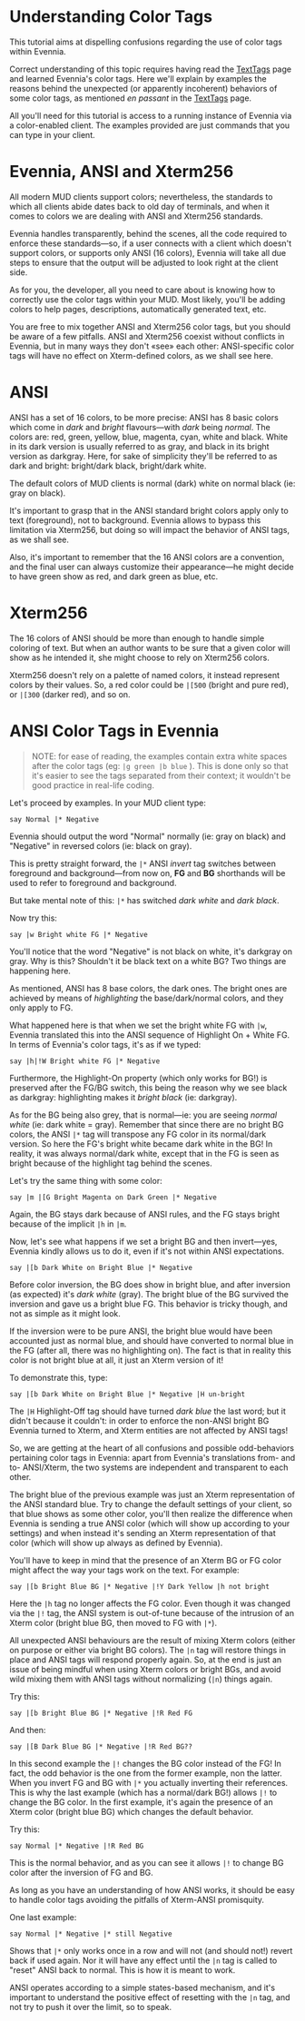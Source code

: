 # Understanding Color Tags

This tutorial aims at dispelling confusions regarding the use of color tags within Evennia.

Correct understanding of this topic requires having read the [TextTags](Concept/TextTags) page and learned
Evennia's color tags. Here we'll explain by examples the reasons behind the unexpected (or
apparently incoherent) behaviors of some color tags, as mentioned _en passant_ in the
[TextTags](Concept/TextTags) page.


All you'll need for this tutorial is access to a running instance of Evennia via a color-enabled
client. The examples provided are just commands that you can type in your client.

Evennia, ANSI and Xterm256
==========================

All modern MUD clients support colors; nevertheless, the standards to which all clients abide dates
back to old day of terminals, and when it comes to colors we are dealing with ANSI and Xterm256
standards.

Evennia handles transparently, behind the scenes, all the code required to enforce these
standards—so, if a user connects with a client which doesn't support colors, or supports only ANSI
(16 colors), Evennia will take all due steps to ensure that the output will be adjusted to look
right at the client side.

As for you, the developer, all you need to care about is knowing how to correctly use the color tags
within your MUD. Most likely, you'll be adding colors to help pages, descriptions, automatically
generated text, etc.

You are free to mix together ANSI and Xterm256 color tags, but you should be aware of a few
pitfalls. ANSI and Xterm256 coexist without conflicts in Evennia, but in many ways they don't «see»
each other: ANSI-specific color tags will have no effect on Xterm-defined colors, as we shall see
here.

ANSI
====

ANSI has a set of 16 colors, to be more precise: ANSI has 8 basic colors which come in _dark_ and
_bright_ flavours—with _dark_ being _normal_. The colors are: red, green, yellow, blue, magenta,
cyan, white and black. White in its dark version is usually referred to as gray, and black in its
bright version as darkgray. Here, for sake of simplicity they'll be referred to as dark and bright:
bright/dark black, bright/dark white.

The default colors of MUD clients is normal (dark) white on normal black (ie: gray on black).

It's important to grasp that in the ANSI standard bright colors apply only to text (foreground), not
to background. Evennia allows to bypass this limitation via Xterm256, but doing so will impact the
behavior of ANSI tags, as we shall see.

Also, it's important to remember that the 16 ANSI colors are a convention, and the final user can
always customize their appearance—he might decide to have green show as red, and dark green as blue,
etc.

Xterm256
========

The 16 colors of ANSI should be more than enough to handle simple coloring of text. But when an
author wants to be sure that a given color will show as he intended it, she might choose to rely on
Xterm256 colors.

Xterm256 doesn't rely on a palette of named colors, it instead represent colors by their values. So,
a red color could be `|[500` (bright and pure red), or `|[300` (darker red), and so on.

ANSI Color Tags in Evennia
==========================

>   NOTE: for ease of reading, the examples contain extra white spaces after the
>   color tags (eg: `|g green |b blue` ). This is done only so that it's easier
>   to see the tags separated from their context; it wouldn't be good practice
>   in real-life coding.

Let's proceed by examples. In your MUD client type:


    say Normal |* Negative

Evennia should output the word "Normal" normally (ie: gray on black) and "Negative" in reversed
colors (ie: black on gray).

This is pretty straight forward, the `|*` ANSI *invert* tag switches between foreground and
background—from now on, **FG** and **BG** shorthands will be used to refer to foreground and
background.

But take mental note of this: `|*` has switched *dark white* and *dark black*.

Now try this:

    say |w Bright white FG |* Negative

You'll notice that the word "Negative" is not black on white, it's darkgray on gray. Why is this?
Shouldn't it be black text on a white BG? Two things are happening here.

As mentioned, ANSI has 8 base colors, the dark ones. The bright ones are achieved by means of
*highlighting* the base/dark/normal colors, and they only apply to FG.

What happened here is that when we set the bright white FG with `|w`, Evennia translated this into
the ANSI sequence of Highlight On + White FG. In terms of Evennia's color tags, it's as if we typed:


    say |h|!W Bright white FG |* Negative

Furthermore, the Highlight-On property (which only works for BG!) is preserved after the FG/BG
switch, this being the reason why we see black as darkgray: highlighting makes it *bright black*
(ie: darkgray).

As for the BG being also grey, that is normal—ie: you are seeing *normal white* (ie: dark white =
gray). Remember that since there are no bright BG colors, the ANSI `|*` tag will transpose any FG
color in its normal/dark version. So here the FG's bright white became dark white in the BG! In
reality, it was always normal/dark white, except that in the FG is seen as bright because of the
highlight tag behind the scenes.

Let's try the same thing with some color:

    say |m |[G Bright Magenta on Dark Green |* Negative

Again, the BG stays dark because of ANSI rules, and the FG stays bright because of the implicit `|h`
in `|m`.

Now, let's see what happens if we set a bright BG and then invert—yes, Evennia kindly allows us to
do it, even if it's not within ANSI expectations.

    say |[b Dark White on Bright Blue |* Negative

Before color inversion, the BG does show in bright blue, and after inversion (as expected) it's
*dark white* (gray). The bright blue of the BG survived the inversion and gave us a bright blue FG.
This behavior is tricky though, and not as simple as it might look.

If the inversion were to be pure ANSI, the bright blue would have been accounted just as normal
blue, and should have converted to normal blue in the FG (after all, there was no highlighting on).
The fact is that in reality this color is not bright blue at all, it just an Xterm version of it!

To demonstrate this, type:

    say |[b Dark White on Bright Blue |* Negative |H un-bright

The `|H` Highlight-Off tag should have turned *dark blue* the last word; but it didn't because it
couldn't: in order to enforce the non-ANSI bright BG Evennia turned to Xterm, and Xterm entities are
not affected by ANSI tags!

So, we are getting at the heart of all confusions and possible odd-behaviors pertaining color tags
in Evennia: apart from Evennia's translations from- and to- ANSI/Xterm, the two systems are
independent and transparent to each other.

The bright blue of the previous example was just an Xterm representation of the ANSI standard blue.
Try to change the default settings of your client, so that blue shows as some other color, you'll
then realize the difference when Evennia is sending a true ANSI color (which will show up according
to your settings) and when instead it's sending an Xterm representation of that color (which will
show up always as defined by Evennia).

You'll have to keep in mind that the presence of an Xterm BG or FG color might affect the way your
tags work on the text. For example:

    say |[b Bright Blue BG |* Negative |!Y Dark Yellow |h not bright

Here the `|h` tag no longer affects the FG color. Even though it was changed via the `|!` tag, the
ANSI system is out-of-tune because of the intrusion of an Xterm color (bright blue BG, then moved to
FG with `|*`).

All unexpected ANSI behaviours are the result of mixing Xterm colors (either on purpose or either
via bright BG colors). The `|n` tag will restore things in place and ANSI tags will respond properly
again. So, at the end is just an issue of being mindful when using Xterm colors or bright BGs, and
avoid wild mixing them with ANSI tags without normalizing (`|n`) things again.

Try this:

    say |[b Bright Blue BG |* Negative |!R Red FG

And then:

    say |[B Dark Blue BG |* Negative |!R Red BG??

In this second example the `|!` changes the BG color instead of the FG! In fact, the odd behavior is
the one from the former example, non the latter. When you invert FG and BG with `|*` you actually
inverting their references. This is why the last example (which has a normal/dark BG!) allows `|!`
to change the BG color. In the first example, it's again the presence of an Xterm color (bright blue
BG) which changes the default behavior.

Try this:

`say Normal |* Negative |!R Red BG`

This is the normal behavior, and as you can see it allows `|!` to change BG color after the
inversion of FG and BG.

As long as you have an understanding of how ANSI works, it should be easy to handle color tags
avoiding the pitfalls of Xterm-ANSI promisquity.

One last example:

`say Normal |* Negative |* still Negative`

Shows that `|*` only works once in a row and will not (and should not!) revert back if used again.
Nor it will have any effect until the `|n` tag is called to "reset" ANSI back to normal. This is how
it is meant to work.

ANSI operates according to a simple states-based mechanism, and it's important to understand the
positive effect of resetting with the `|n` tag, and not try to
push it over the limit, so to speak.
